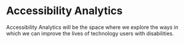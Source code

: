 # Accessibility Analytics
Accessibility Analytics will be the space where we explore the ways in which we can improve the lives of technology users with disabilities.

